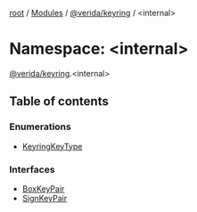 [root](../README.md) / [Modules](../modules.md) / [@verida/keyring](verida_keyring.md) / <internal\>

# Namespace: <internal\>

[@verida/keyring](verida_keyring.md).<internal\>

## Table of contents

### Enumerations

- [KeyringKeyType](../enums/verida_keyring._internal_.KeyringKeyType.md)

### Interfaces

- [BoxKeyPair](../interfaces/verida_keyring._internal_.BoxKeyPair.md)
- [SignKeyPair](../interfaces/verida_keyring._internal_.SignKeyPair.md)
